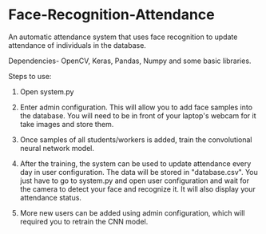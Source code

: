 # Face-Recognition-Attendance
An automatic attendance system that uses face recognition to update attendance of individuals in the database.

Dependencies-
OpenCV, Keras, Pandas, Numpy and some basic libraries.

Steps to use:

1) Open system.py

2) Enter admin configuration. This will allow you to add face samples into the database. You will need to be in front of your
laptop's webcam for it take images and store them.

3) Once samples of all students/workers is added, train the convolutional neural network model.
 
4) After the training, the system can be used to update attendance every day in user configuration. 
The data will be stored in "database.csv". You just have to go to system.py and open user configuration and wait for the camera
to detect your face and recognize it. It will also display your attendance status.

5) More new users can be added using admin configuration, which will required you to retrain the CNN model.

